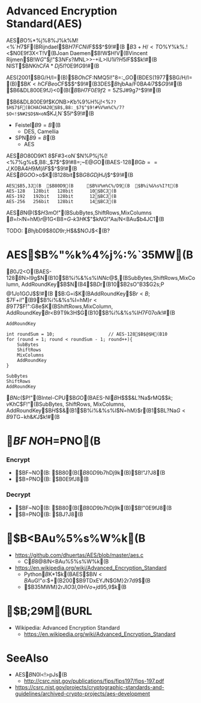 # Advanced Encryption Standard(AES)
AES$B$O%*%j%8%J%k%M!<%`$H$7$F(BRijndael$B$H$7$FCN$i$l$F$$$^$9!#(B
$B3+H/<T$O%Y%k%.!<$N0E9f3X<T!V(BJoan Daemen$B!W$H!V(BVincent Rijmen$B!W$G$"$j!"$3$NFs?M$NL>>-$+$iL>IU$1$i$l$?$H$5$l$F$$$k!#(B
NIST$B$N%3%s%Z$K$h$C$FA*Dj$5$l$?0E9f$G$9!#(B

AES(2001$BG/H/I=(B)$B$O%"%a%j%+@/I\$K$h$C$F:NMQ$5$l!"8=:_$G$O(BDES(1977$BG/H/I=(B)$B$K<h$C$FBe$o$C$F$$$^$9!#(B3DES$B$h$j$bAa$/$F0BA4$i$7$$$G$9!#(B
$B6&DL800E9fJ}<0(B($B%V%m%C%/7?(B)$B$H$7$F0E9f2=5Z$SJ#9g$7$^$9!#(B

$B6&DL800E9f$K$O%V%m%C%/7?$NB>$K$b%9%H%j!<%`7?$H$7$F(BCHACHA20$B$,B8:_$7$^$9!#%V%m%C%/7?$O<!$N#2$D$N<oN`$KJ,N`$5$l$^$9!#(B
- Feistel$B9=B$(B
  - DES, Camellia
- SPN$B9=B$(B
  - AES

AES$B$O80D9$K1~$8$F#3<oN`$N%P%j%(!<%7%g%s$,B8:_$7$^$9!#8=;~E@$G$O(BAES-128$B$G$b==J,$K0BA4$H9M$($i$l$F$$$^$9!#(B
AES$B$G$O%V%m%C%/D9$O>o$K(B128bit$B$G8GDj$H$J$j$^$9!#(B
```
AES$B5,3J(B  $B80D9(B     $B%V%m%C%/D9(B  $B%i%&%s%I?t(B
AES-128   128bit   128bit      10$BCJ(B
AES-192   192bit   128bit      12$BCJ(B
AES-256   256bit   128bit      14$BCJ(B
```

AES$B$N@($$$H$3$m$O!"(BSubBytes,ShiftRows,MixColumns $B$=$l$>$l$N=hM}$r%S%C%H1i;;$@$1$G<B8=$G$-$k$3$H$K$"$k$N$G!"Aa$/%O!<%I%&%'%"$N<BAu$b4JC1(B

TODO: $B%V%m%C%/D9$h$j$bD9$$80D9$r;H$&$N$O$J$<(B?


# AES$B%"%k%4%j%:%`35MW(B
$B0J2<$O(BAES-128$B$N>l9g$N(B10$B%i%&%s%I$NNc$@$,(BSubBytes,ShiftRows,MixColumn, AddRoundKey$B$N(B4$B$D$r(B10$B2sO"B3$G2s$;$P$$$$$@$1$J$o$1$G$O$J$$!#(B
$B:G=i$K(BAddRoundKey$B$r<B;\$7$F$+$i!"(B9$B%i%&%s%I=hM}$r<B9T$7$F!":G8e$K(BShiftRows,MixColumn, AddRoundKey$B$r<B9T$9$k$3$H$G(B10$B%i%&%s%I$H$7$F07$o$l$k!#(B
```
AddRoundKey

int roundSum = 10;                    // AES-128$B$@$H(B10
for (round = 1; round < roundSum - 1; round++){
	SubBytes
	ShiftRows
	MixColumns
	AddRoundKey
}

SubBytes
ShiftRows
AddRoundKey
```

$BNc$($P!"(BIntel-CPU$B$G$O(BAES-NI$B$H$$$&L?Na$rMQ$$$k;v$K$h$C$F!"(BSubBytes, ShiftRows, MixColumns, AddRoundKey$B$H$$$&(B1$B%i%&%s%I$N=hM}$r(B1$BL?Na$G<B9T$G$-$k$h$&$K$J$k!#(B

# $BF~NO$H=PNO(B

### Encrypt
- $BF~NO(B: $B80(B($B80D9$b7hDj$9$k(B)$B!"J?J8(B
- $B=PNO(B: $B0E9fJ8(B

### Decrypt
- $BF~NO(B: $B80(B($B80D9$b7hDj$9$k(B)$B!"0E9fJ8(B
- $B=PNO(B: $BJ?J8(B


# $B<BAu%5%s%W%k(B
- https://github.com/dhuertas/AES/blob/master/aes.c
  - C$B8@8l$N<BAu%5%s%W%k(B
- https://en.wikipedia.org/wiki/Advanced_Encryption_Standard
  - Python$B$K$*$1$k(BAES$B$N<BAu$G!"$o$:$+(B200$B9TDxEY$J$N$GM}2r$7$d$9$$(B
  - $B35MWM}2r$J$I$O$3$l$,0lHV$o$+$j$d$9$$5$$,$9$k(B

# $B;29M(BURL
- Wikipedia: Advanced Encryption Standard
  - https://en.wikipedia.org/wiki/Advanced_Encryption_Standard

# SeeAlso
- AES$B$N0l<!>pJs(B
  - http://csrc.nist.gov/publications/fips/fips197/fips-197.pdf
- https://csrc.nist.gov/projects/cryptographic-standards-and-guidelines/archived-crypto-projects/aes-development

